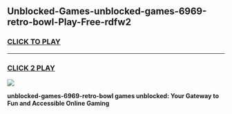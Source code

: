 
## Unblocked-Games-unblocked-games-6969-retro-bowl-Play-Free-rdfw2
<h3>
<a href="https://premium76.site?title=unblocked-games-6969-retro-bowl&ref=23A">CLICK TO PLAY</a></h3>
<hr>

<h3>
<a href="https://premium76.site?title=unblocked-games-6969-retro-bowl&ref=23A">CLICK 2 PLAY</a>
  
</h3>

<a href="https://premium76.site?title=unblocked-games-6969-retro-bowl&ref=23A"><img src="https://clearcache.store/games.png"></a>


**unblocked-games-6969-retro-bowl games unblocked: Your Gateway to Fun and Accessible Online Gaming**
